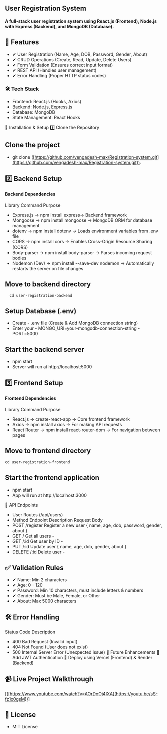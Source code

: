 ## User Registration System
#### A full-stack user registration system using React.js (Frontend), Node.js with Express (Backend), and MongoDB (Database).

## 🚀 Features
- ✔ User Registration (Name, Age, DOB, Password, Gender, About)
- ✔ CRUD Operations (Create, Read, Update, Delete Users)
- ✔ Form Validation (Ensures correct input format)
- ✔ REST API (Handles user management)
- ✔ Error Handling (Proper HTTP status codes)

### 🛠 Tech Stack
- Frontend: React.js (Hooks, Axios)
- Backend: Node.js, Express.js
- Database: MongoDB
- State Management: React Hooks
  
📌 Installation & Setup
1️⃣ Clone the Repository
## Clone the project
 - git clone ([https://github.com/vengadesh-max/Registration-system.git](https://github.com/vengadesh-max/Registration-system.git)).
## 2️⃣ Backend Setup
#### Backend Dependencies
Library	Command	Purpose
 - Express.js ->	npm install express->	Backend framework
 - Mongoose	-> npm install mongoose ->	MongoDB ORM for database management
 - dotenv	-> npm install dotenv	-> Loads environment variables from .env file
 - CORS	-> npm install cors	-> Enables Cross-Origin Resource Sharing (CORS)
 - Body-parser ->	npm install body-parser	-> Parses incoming request bodies
 - Nodemon (Dev) ->	npm install --save-dev nodemon ->	Automatically restarts the server on file changes
## Move to backend directory 
      cd user-registration-backend

## Setup Database (.env)

   - Create  - .env file (Create & Add MongoDB connection string)
   - Enter your - MONGO_URI=your-mongodb-connection-string
                  - PORT=5000
## Start the backend server
  - npm start
  - Server will run at http://localhost:5000

## 3️⃣ Frontend Setup
#### Frontend Dependencies
Library	Command	Purpose
 - React.js	-> create-react-app ->	Core frontend framework
 - Axios ->	npm install axios ->	For making API requests
 - React Router	-> npm install react-router-dom	-> For navigation between pages
## Move to frontend directory
    cd user-registration-frontend

## Start the frontend application
  - npm start
  - App will run at http://localhost:3000

📡 API Endpoints
 - User Routes (/api/users)
- Method	Endpoint	Description	Request Body
- POST	/register	Register a new user	{ name, age, dob, password, gender, about }
- GET	/	Get all users	-
- GET	/:id	Get user by ID	-
- PUT	/:id	Update user	{ name, age, dob, gender, about }
- DELETE	/:id	Delete user	-
## ✅ Validation Rules
- ✔ Name: Min 2 characters
- ✔ Age: 0 - 120
- ✔ Password: Min 10 characters, must include letters & numbers
- ✔ Gender: Must be Male, Female, or Other
- ✔ About: Max 5000 characters

## 🛠 Error Handling
  Status Code	Description
 - 400	Bad Request (Invalid input)
 - 404	Not Found (User does not exist)
 - 500	Internal Server Error (Unexpected issue)
📌 Future Enhancements
🔹 Add JWT Authentication
🔹 Deploy using Vercel (Frontend) & Render (Backend)
## 📹 Live Project Walkthrough
[([https://www.youtube.com/watch?v=AOrDoOj4IXA](https://youtu.be/sS-fz1x0gsM))]

## 📜 License
 - MIT License


